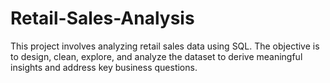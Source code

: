 # Retail-Sales-Analysis
This project involves analyzing retail sales data using SQL. The objective is to design, clean, explore, and analyze the dataset to derive meaningful insights and address key business questions.
